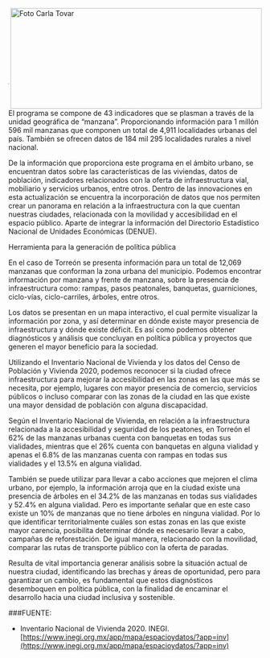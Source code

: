 
<p>
   <a title="ir a Otras Publicaciones" href="http://www.trcimplan.gob.mx/autores/carla-estefania-tovar-triana.html"><img class="img-responsive contenido-imagen" src="../imagenes/128/arq-carla-estefania-tovar-triana-top5.png" align="right" alt="Foto Carla Tovar" width="500" height="200"></a>

</p>

</br></br></br></br></br></br></br></br>

---


El programa se compone de 43 indicadores que se plasman a través de la unidad geográfica de “manzana”. Proporcionando información para 1 millón 596 mil manzanas que componen un total de 4,911 localidades urbanas del país. También se ofrecen datos de 184 mil 295 localidades rurales a nivel nacional.

De la información que proporciona este programa en el ámbito urbano, se encuentran datos sobre las características de las viviendas, datos de población, indicadores relacionados con la oferta de infraestructura vial, mobiliario y servicios urbanos, entre otros. Dentro de las innovaciones en esta actualización se encuentra la incorporación de datos que nos permiten crear un panorama en relación a la infraestructura con la que cuentan nuestras ciudades, relacionada con la movilidad y accesibilidad en el espacio público. Aparte de integrar la información del Directorio Estadístico Nacional de Unidades Económicas (DENUE).

Herramienta para la generación de política pública

En el caso de Torreón se presenta información para un total de 12,069 manzanas que conforman la zona urbana del municipio. Podemos encontrar información por manzana y frente de manzana, sobre la presencia de infraestructura como: rampas, pasos peatonales, banquetas, guarniciones, ciclo-vías, ciclo-carriles, árboles, entre otros.

Los datos se presentan en un mapa interactivo, el cual permite visualizar la información por zona, y así determinar en dónde existe mayor presencia de infraestructura y dónde existe déficit. Es así como podemos obtener diagnósticos y análisis que concluyan en política pública y proyectos que generen el mayor beneficio para la sociedad.

Utilizando el Inventario Nacional de Vivienda y los datos del Censo de Población y Vivienda 2020, podemos reconocer si la ciudad ofrece infraestructura para mejorar la accesibilidad en las zonas en las que más se necesita, por ejemplo, lugares con mayor presencia de comercio, servicios públicos o incluso comparar con las zonas de la ciudad en las que existe una mayor densidad de población con alguna discapacidad.

Según el Inventario Nacional de Vivienda, en relación a la infraestructura relacionada a la accesibilidad y seguridad de los peatones, en Torreón el 62% de las manzanas urbanas cuenta con banquetas en todas sus vialidades, mientras que el 26% cuenta con banquetas en alguna vialidad y apenas el 6.8% de las manzanas cuenta con rampas en todas sus vialidades y el 13.5% en alguna vialidad.

También se puede utilizar para llevar a cabo acciones que mejoren el clima urbano, por ejemplo, la información arroja que en la ciudad existe una presencia de árboles en el 34.2% de las manzanas en todas sus vialidades y 52.4% en alguna vialidad. Pero es importante señalar que en este caso existe un 10% de manzanas que no tiene árboles en ninguna vialidad. Por lo que identificar territorialmente cuáles son estas zonas en las que existe mayor carencia, posibilita determinar dónde es necesario llevar a cabo, campañas de reforestación. De igual manera, relacionado con la movilidad, comparar las rutas de transporte público con la oferta de paradas.

Resulta de vital importancia generar análisis sobre la situación actual de nuestra ciudad, identificando las brechas y áreas de oportunidad, pero para garantizar un cambio, es fundamental que estos diagnósticos desemboquen en política pública, con la finalidad de encaminar el desarrollo hacia una ciudad inclusiva y sostenible.



###FUENTE:

- Inventario Nacional de Vivienda 2020. INEGI. [https://www.inegi.org.mx/app/mapa/espacioydatos/?app=inv](https://www.inegi.org.mx/app/mapa/espacioydatos/?app=inv)

</br>
